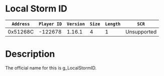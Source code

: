 # Local Storm ID

| `Address` | `Player ID` | `Version` | `Size` | `Length` | `SCR` |
| ---------- | ----------- | --------- | ------ | -------- | ---- |
| 0x51268C | -122678 | 1.16.1 | 4 | 1 | Unsupported |

# Description

The official name for this is g_LocalStormID.